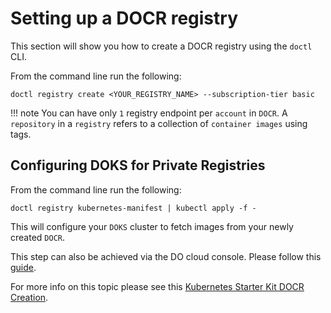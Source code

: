 # Setting up a DOCR registry

This section will show you how to create a DOCR registry using the `doctl` CLI.

From the command line run the following:

```shell
doctl registry create <YOUR_REGISTRY_NAME> --subscription-tier basic
```

!!! note
    You can have only `1` registry endpoint per `account` in `DOCR`. A `repository` in a `registry` refers to a collection of `container images` using tags.
    
## Configuring DOKS for Private Registries

From the command line run the following:

```shell
doctl registry kubernetes-manifest | kubectl apply -f -
```

This will configure your `DOKS` cluster to fetch images from your newly created `DOCR`.

This step can also be achieved via the DO cloud console. Please follow this [guide](https://docs.digitalocean.com/products/container-registry/how-to/use-registry-docker-kubernetes/#kubernetes-integration).

For more info on this topic please see this [Kubernetes Starter Kit DOCR Creation](https://github.com/digitalocean/Kubernetes-Starter-Kit-Developers/tree/main/02-setup-DOCR).
